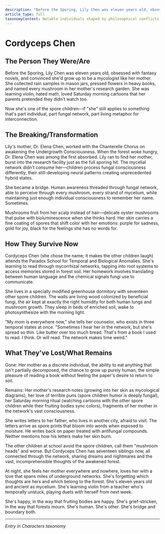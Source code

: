 ```yaml
---
description: "Before the Sporing, Lily Chen was eleven years old, obsessed with fantasy novels, and convinced she'd grow up to be a mycologist like her mother. She collected rain samples in mason jars, pressed flowers in heavy books, and named every mushroom in her mother's research garden. She was learning violin, hated math, loved Saturday morning cartoons that her parents pretended they didn't watch too."
article_type: full
taxonomyContext: Notable individuals shaped by philosophical conflicts, temporal disasters, and the ongoing crisis of existence in a world where decay and time itself are battlegrounds
---
```


# Cordyceps Chen

## The Person They Were/Are

Before the Sporing, Lily Chen was eleven years old, obsessed with fantasy novels, and convinced she'd grow up to be a mycologist like her mother. She collected rain samples in mason jars, pressed flowers in heavy books, and named every mushroom in her mother's research garden. She was learning violin, hated math, loved Saturday morning cartoons that her parents pretended they didn't watch too.

Now she's one of the spore children—if "she" still applies to something that's part individual, part fungal network, part living metaphor for interconnection.

## The Breaking/Transformation

Lily's mother, Dr. Elena Chen, worked with the Chanterelle Chorus on awakening the Undergrowth Consciousness. When the forest woke hungry, Dr. Elena Chen was among the first absorbed. Lily ran to find her mother, burst into the research facility just as the full sporing hit. The mycelial network didn't consume her—children process fungal consciousness differently, their still-developing neural patterns creating unprecedented hybrid states.

She became a bridge. Human awareness threaded through fungal network, able to perceive through every mushroom, every strand of mycelium, while maintaining just enough individual consciousness to remember her name. Sometimes.

Mushrooms fruit from her scalp instead of hair—delicate oyster mushrooms that pulse with bioluminescence when she thinks hard. Her skin carries a fine coating of spores that shift color with her emotions: purple for sadness, gold for joy, black for the feelings she has no words for.

## How They Survive Now

Cordyceps Chen (she chose the name; it makes the other children laugh) attends the Paradox School for Temporal and Biological Anomalies. She's learning to read through mycorrhizal networks, tapping into root systems to access memories stored in forest soil. Her homework involves translating between human language and the chemical signals fungi use to communicate.

She lives in a specially modified greenhouse dormitory with seventeen other spore children. The walls are living wood colonized by beneficial fungi, the air kept at exactly the right humidity for both human lungs and mushroom growth. They sleep in beds of enriched soil, wake to photosynthesize with the morning light.

"My mom is everywhere now," she tells her counselor, who exists in three temporal states at once. "Sometimes I hear her in the network, but she's spread so thin. Like butter over too much bread. That's from a book I used to read. I think. Or will read. The network makes time weird."

## What They've Lost/What Remains

Gone: Her mother as a discrete individual, the ability to eat anything that isn't partially decomposed, the chance to grow up purely human, the simple pleasure of reading a book without feeling the paper's desire to return to soil.

Remains: Her mother's research notes (growing into her skin as mycological diagrams), her love of terrible puns (spore children humor is deeply fungal), her Saturday morning ritual (watching cartoons with the other spore children while their fruiting bodies sync colors), fragments of her mother in the network's vast consciousness.

She writes letters to her father, who lives in another city, afraid to visit. The letters arrive as spore prints that bloom into words when exposed to moisture. He writes back on paper treated with antifungal compounds. Neither mentions how his letters make her skin burn.

The other children at school avoid the spore children, call them "mushroom heads" and worse. But Cordyceps Chen has seventeen siblings now, all connected through the network, sharing dreams and nightmares and the vast, incomprehensible thoughts of the awakened forest.

At night, she feels her mother everywhere and nowhere, loves her with a love that spans miles of underground networks. She's forgetting which thoughts are hers and which belong to the forest. She's eleven years old and ancient as mycelium. She's learning violin from a teacher who's temporally unstuck, playing duets with herself from next week.

She's happy, in the way that fruiting bodies are happy. She's grief-stricken, in the way that forests mourn. She's human. She's other. She's bridge and boundary both.

---
*Entry in Characters taxonomy*
